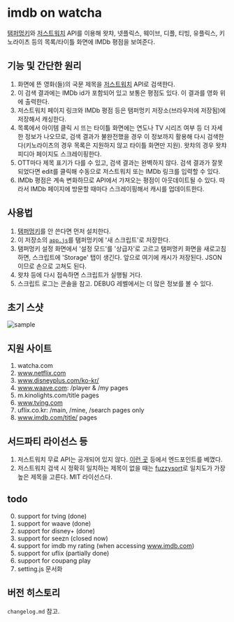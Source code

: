 # imdb on watcha
[탬퍼멍키](https://www.tampermonkey.net/)와 [저스트워치](https://www.justwatch.com/) API를 이용해 왓챠, 넷플릭스, 웨이브, 디플, 티빙, 유플릭스, 키노라이츠 등의 목록/타이틀 화면에 IMDb 평점을 보여준다.

## 기능 및 간단한 원리
1. 화면에 뜬 영화(들)의 국문 제목을 [저스트워치](https://www.justwatch.com/) API로 검색한다. 
2. 이 검색 결과에는 IMDb id가 포함되어 있고 보통은 평점도 있다. 이 결과를 영화 위에 출력한다.
3. 저스트워치 페이지 링크와 IMDb 평점 등은 탬퍼멍키 저장소(브라우저에 저장됨)에 저장해서 캐싱한다.
4. 목록에서 아이템 클릭 시 뜨는 타이틀 화면에는 연도나 TV 시리즈 여부 등 더 자세한 정보가 나오므로, 검색 결과가 불완전했을 경우 이 정보까지 활용해 다시 검색한다(키노라이츠의 경우 목록은 지원하지 않고 타이틀 화면만 지원). 왓챠의 경우 왓챠피디아 페이지도 스크레이핑한다.
5. OTT마다 제목 표기가 다를 수 있고, 검색 결과는 완벽하지 않다. 검색 결과가 잘못되었다면 edit를 클릭해 수동으로 저스트워치 또는 IMDb 링크를 입력할 수 있다.
6. IMDb 평점은 계속 변화하므로 API에서 가져오는 평점이 아웃데이트될 수 있다. 따라서 IMDb 페이지에 방문할 때마다 스크레이핑해서 캐시를 업데이트한다.

## 사용법
1. [탬퍼멍키](https://www.tampermonkey.net/)를 안 쓴다면 먼저 설치한다.
2. 이 저장소의 [`app.js`](https://anemochore.github.io/imdbOnWatcha/app.js)를 탬퍼멍키에 '새 스크립트'로 저장한다.
3. 탬퍼멍키 설정 화면에서 '설정 모드'를 '상급자'로 고르고 탬퍼멍키 화면을 새로고침하면, 스크립트에 'Storage' 탭이 생긴다. 앞으로 여기에 캐시가 저장된다. JSON이므로 손으로 고쳐도 된다.
7. 왓챠 등에 다시 접속하면 스크립트가 실행될 거다.
8. 스크립트 로그는 콘솔을 참고. DEBUG 레벨에서는 더 많은 정보를 볼 수 있다.

## 초기 스샷
![sample](https://user-images.githubusercontent.com/8731054/123694785-bcd88d00-d894-11eb-9e37-a2ce4233448a.png)

## 지원 사이트
1. watcha.com
2. www.netflix.com
3. www.disneyplus.com/ko-kr/
4. www.waave.com: /player & /my pages
5. m.kinolights.com/title pages
6. www.tving.com
7. uflix.co.kr: /main, /mine, /search pages only
8. www.imdb.com/title/ pages

## 서드파티 라이선스 등
1. 저스트워치 무료 API는 공개되어 있지 않다. [이런 곳](https://github.com/Fredwuz/node-justwatch-api) 등에서 엔드포인트를 베꼈다.
2. 저스트워치 검색 시 정확히 일치하는 제목이 없을 때는 [fuzzysort](https://github.com/farzher/fuzzysort)로 일치도가 가장 높은 제목을 고른다. MIT 라이선스다.

## todo
0. support for tving (done)
1. support for waave (done)
2. support for disney+ (done)
3. support for seezn (closed now)
4. support for imdb my rating (when accessing www.imdb.com)
5. support for uflix (partially done)
6. support for coupang play
7. setting.js 문서화

## 버전 히스토리
`changelog.md` 참고.